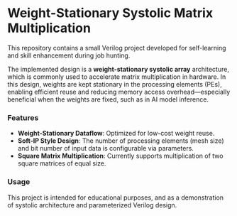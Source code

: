 # Weight-Stationary Systolic Matrix Multiplication

This repository contains a small Verilog project developed for self-learning and skill enhancement during job hunting.

The implemented design is a **weight-stationary systolic array** architecture, which is commonly used to accelerate matrix multiplication in hardware. In this design, weights are kept stationary in the processing elements (PEs), enabling efficient reuse and reducing memory access overhead—especially beneficial when the weights are fixed, such as in AI model inference.

### Features
- **Weight-Stationary Dataflow**: Optimized for low-cost weight reuse.
- **Soft-IP Style Design**: The number of processing elements (mesh size) and bit number of input data is configurable via parameters.
- **Square Matrix Multiplication**: Currently supports multiplication of two square matrices of equal size.

### Usage
This project is intended for educational purposes, and as a demonstration of systolic architecture and parameterized Verilog design.
